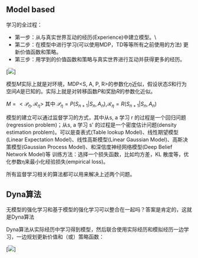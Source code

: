 ## Model based

学习的全过程：
- 第一步：从与真实世界互动的经历(Experience)中建立模型。\\
- 第二步：在模型中进行学习(可以使用MDP，TD等等所有之前使用的方法) 更新价值函数和策略。
- 第三步：用学到的价值函数和策略与真实世界进行互动并获得更多的经历。

[![](https://upload-images.jianshu.io/upload_images/10816620-586051ee2b3748a9.png?imageMogr2/auto-orient/strip|imageView2/2/w/261/format/webp)]

模型$M$实际上就是对环境，MDP<S, A, P, R>的参数化$\eta$近似，假设状态$S$和行为空间$A$是已知的。实际上就是对转移函数$P$和奖励$R$的参数化近似。

$M = <\mathcal{P}_{\eta},\mathcal{R}_{\eta}>$
其中 $\mathcal{P}_{\eta} = P(S_{n+1}|S_{n},A_{n})$,$\mathcal{R}_{\eta} = R(S_{n+1}|S_{n},A_{n})$


模型的建立可以通过监督学习的方式，其中从s, a 学习 r 的过程是一个回归问题(regression problem)；从s, a 学习 s' 的过程是一个密度估计问题(density estimation problem)。可以是查表式(Table lookup Model)、线性期望模型(Linear Expectation Model)、线性高斯模型(Linear Gaussian Model)、高斯决策模型(Gaussian Process Model)、和深信度神经网络模型(Deep Belief Network Model)等
训练方法：选择一个损失函数，比如均方差，KL 散度等，优化参数η来最小化经验损失(empirical loss)。

所有监督学习相关的算法都可以用来解决上述两个问题。

## Dyna算法

无模型的强化学习和基于模型的强化学习可以整合在一起吗？答案是肯定的，这就是Dyna算法

Dyna算法从实际经历中学习得到模型，然后联合使用实际经历和模拟经历一边学习，一边规划更新价值和（或）策略函数：


[![](https://upload-images.jianshu.io/upload_images/10816620-46c203905ded26ce.png?imageMogr2/auto-orient/strip|imageView2/2/w/469/format/webp)]


